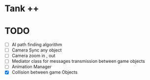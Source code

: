 # Tank ++ 

# TODO
- [ ] AI path finding algorithm
- [ ] Camera Sync any object
- [ ] Camera zoom in  , out
- [ ] Mediator class for messages transmission between game objects
- [ ] Animation Manager
- [X] Collision between game Objects 
